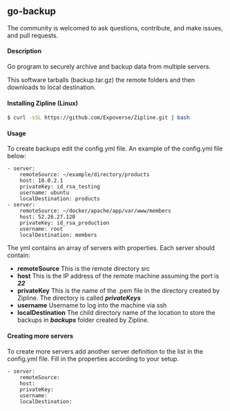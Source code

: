 ## go-backup

The community is welcomed to ask questions, contribute, and make issues, and pull requests.

#### Description
Go program to securely archive and backup data from multiple servers.

This software tarballs (backup.tar.gz) the remote folders and then downloads to local destination.

#### Installing Zipline (Linux)
```bash
$ curl -sSL https://github.com/Expoverse/Zipline.git | bash
```
  

#### Usage
To create backups edit the config.yml file. An example of the config.yml file below:
```
- server:
    remoteSource: ~/example/directory/products
    host: 10.0.2.1
    privateKey: id_rsa_testing
    username: ubuntu
    localDestination: products
- server:
    remoteSource: ~/docker/apache/app/var/www/members
    host: 52.26.27.120
    privateKey: id_rsa_production
    username: root
    localDestination: members
```
The yml contains an array of servers with properties. Each server should contain:
- **remoteSource** This is the remote directory src
- **host** This is the IP address of the remote machine assuming the port is ***22***
- **privateKey** This is the name of the .pem file in the directory created by Zipline. The directory
is called ***privateKeys***
- **username** Username to log into the machine via ssh
- **localDestination** The child directory name of the location to store the backups in ***backups*** 
folder created by Zipline.

#### Creating more servers
To create more servers add another server definition to the list in the config.yml file. Fill in the 
properties according to your setup.
```
- server:
    remoteSource:
    host:
    privateKey:
    username:
    localDestination:
```


